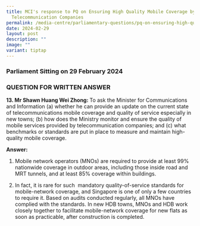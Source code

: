 ```yaml
---
title: MCI's response to PQ on Ensuring High Quality Mobile Coverage by
  Telecommunication Companies
permalink: /media-centre/parliamentary-questions/pq-on-ensuring-high-quality-mobile-coverage/
date: 2024-02-29
layout: post
description: ""
image: ""
variant: tiptap
---
```

<h3>Parliament Sitting on 29 February 2024</h3>
<h3>QUESTION FOR WRITTEN ANSWER</h3>
<p><strong>13. Mr Shawn Huang Wei Zhong: </strong>To ask the Minister for
Communications and Information (a) whether he can provide an update on
the current state of telecommunications mobile coverage and quality of
service especially in new towns; (b) how does the Ministry monitor and
ensure the quality of mobile services provided by telecommunication companies;
and (c) what benchmarks or standards are put in place to measure and maintain
high-quality mobile coverage.</p>
<p><strong>Answer:</strong>
</p>
<ol>
<li>
<p>Mobile network operators (MNOs) are required to provide at least 99% nationwide
coverage in outdoor areas, including those inside road and MRT tunnels,
and at least 85% coverage within buildings.</p>
<p></p>
</li>
<li>
<p>In fact, it is rare for such&nbsp; mandatory quality-of-service standards
for mobile-network coverage, and Singapore is one of only a few countries
to require it. Based on audits conducted regularly, all MNOs have complied
with the standards. In new HDB towns, MNOs and HDB work closely together
to facilitate mobile-network coverage for new flats as soon as practicable,
after construction is completed.</p>
</li>
</ol>
<p></p>